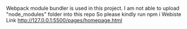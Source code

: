 Webpack module bundler is used in this project.
I am not able to upload "node_modules" folder into this repo
So please kindly run npm i 
Webiste Link http://127.0.0.1:5500/pages/homepage.html
